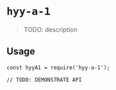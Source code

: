 # `hyy-a-1`

> TODO: description

## Usage

```
const hyyA1 = require('hyy-a-1');

// TODO: DEMONSTRATE API
```
